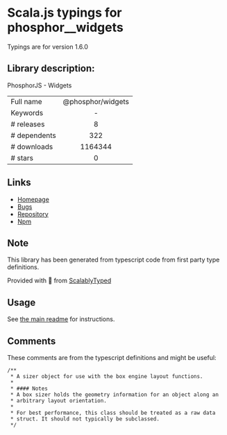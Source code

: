 
# Scala.js typings for phosphor__widgets

Typings are for version 1.6.0

## Library description:
PhosphorJS - Widgets

|                    |                 |
| ------------------ | :-------------: |
| Full name          | @phosphor/widgets |
| Keywords           | - |
| # releases         | 8 |
| # dependents       | 322 |
| # downloads        | 1164344 |
| # stars            | 0 |

## Links
- [Homepage](https://github.com/phosphorjs/phosphor)
- [Bugs](https://github.com/phosphorjs/phosphor/issues)
- [Repository](https://github.com/phosphorjs/phosphor)
- [Npm](https://www.npmjs.com/package/%40phosphor%2Fwidgets)
    


## Note
This library has been generated from typescript code from first party type definitions.

Provided with :purple_heart: from [ScalablyTyped](https://github.com/oyvindberg/ScalablyTyped)

## Usage
See [the main readme](../../readme.md) for instructions.

## Comments

These comments are from the typescript definitions and might be useful:
```
/**
 * A sizer object for use with the box engine layout functions.
 *
 * #### Notes
 * A box sizer holds the geometry information for an object along an
 * arbitrary layout orientation.
 *
 * For best performance, this class should be treated as a raw data
 * struct. It should not typically be subclassed.
 */

```

